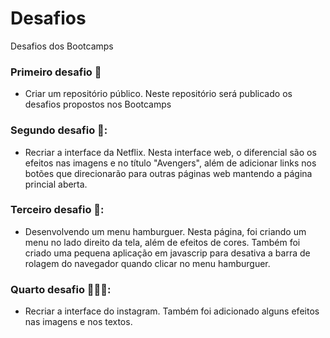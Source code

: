 # Desafios
Desafios dos Bootcamps

### Primeiro desafio :steam_locomotive:
* Criar um repositório público. 
Neste repositório será publicado os desafios propostos nos Bootcamps

### Segundo desafio 🎦:
 * Recriar a interface da Netflix. 
Nesta interface web, o diferencial são os efeitos nas imagens e no título "Avengers", além de adicionar links nos botões que direcionarão para outras páginas web mantendo a página princial aberta.

### Terceiro desafio 🍔:
 * Desenvolvendo um menu hamburguer. 
Nesta página, foi criando um menu no lado direito da tela, além de efeitos de cores. Também foi criado uma pequena aplicação em javascrip para desativa a barra de rolagem do navegador quando clicar no menu hamburguer.

### Quarto desafio 🧑‍🤝‍🧑:
  * Recriar a interface do instagram. Também foi adicionado alguns efeitos nas imagens e nos textos.
